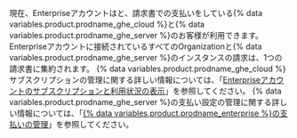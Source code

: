 現在、Enterpriseアカウントはと、請求書での支払いをしている{% data variables.product.prodname_ghe_cloud %}と{% data variables.product.prodname_ghe_server %}のお客様が利用できます。 Enterpriseアカウントに接続されているすべてのOrganizationと{% data variables.product.prodname_ghe_server %}のインスタンスの請求は、1つの請求書に集約されます。 {% data variables.product.prodname_ghe_cloud %}サブスクリプションの管理に関する詳しい情報については、「[Enterpriseアカウントのサブスクリプションと利用状況の表示](/articles/viewing-the-subscription-and-usage-for-your-enterprise-account)」を参照してください。 {% data variables.product.prodname_ghe_server %}の支払い設定の管理に関する詳しい情報については、「[{% data variables.product.prodname_enterprise %}の支払いの管理](/enterprise/admin/installation/managing-billing-for-github-enterprise)」を参照してください。
